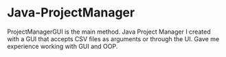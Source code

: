 # Java-ProjectManager
ProjectManagerGUI is the main method. 
Java Project Manager I created with a GUI that accepts CSV files as arguments or through the UI. 
Gave me experience working with GUI and OOP. 
